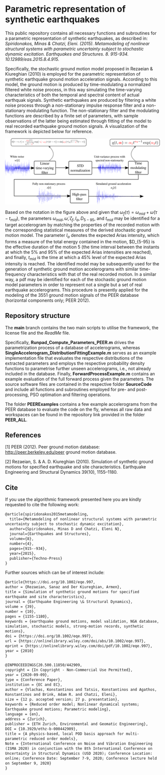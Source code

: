 # Parametric representation of synthetic earthquakes 

This public repository contains all necessary functions and subroutines for a parametric representation of synthetic earthquakes, as described in: *Spiridonakos, Minas & Chatzi, Eleni. (2015). Metamodeling of nonlinear structural systems with parametric uncertainty subject to stochastic dynamic excitation. Earthquakes and Structures. 8. 915-934. 10.12989/eas.2015.8.4.915.*

Specifically, the stochastic ground motion model proposed in Rezaeian & Kiureghian (2010) is employed for the parametric representation of synthetic earthquake ground motion acceleration signals. According to this model, the ground motion is produced by time-modulating a normalized filtered white noise process, in this way simulating the time-varying characteristics of both the temporal and spectral content of actual earthquak signals. Synthetic earthquakes are produced by filtering a white noise process through a non-stationary impulse response filter and a non-stationary  modulating function. The non-stationary filter and the modulating functions are described by a finite set of parameters, with sample observations of the latter being estimated through fitting of the model to real recorded earthquake ground motion signals. A visualization of the framework is depicted below for reference.


![Process Visualization](/Visualization.png?raw=true "Schematic of the process")


Based on the notation in the figure above and given that $\omega_f(\tau)=\omega_{mid}+\tilde{\omega}(\tau-t_{mid})$, the parameters $\omega_{mid}, \tilde{\omega}, \zeta_f, I_a,D_{5−95}$, and $t_{mid}$ may be identified for a target accelerogram by matching the properties of the recorded motion with the corresponding statistical measures of the derived stochastic ground motion model. The parameter $I_a$ denotes the expected Arias intensity, which forms a measure of the total energy contained in the motion, $D_{5-95} is the effective duration of the motion 5 (the time interval between the instants at which the $5\%$ and $95\%$ of the expected Arias intensities are reached), and finally, $t_{mid}$ is the time at which a 45% level of the expected Arias intensity is reached. The identified model may be subsequently used for the generation of synthetic ground motion accelerograms with similar time-frequency characteristics with that of the real recorded motion. In a similar way, a pdf may be identified for each of the stochastic ground motion model parameters in order to represent not a single but a set of real earthquake accelerograms. This procedure is presently applied for the modeling of the 3551 ground motion
signals of the PEER database (horizontal components only; PEER 2012). 

## Repository structure

The **main** branch contains the two main scripts to utilise the framework, the license file and the *ReadMe* file.

Specifically, **Runpad_Compute_Parameters_PEER.m** drives the parametrization process of a database of accelerograms, whereas **SingleAccelerogram_DistributionFittingExample.m** serves as an example implementation file that evaluates the respective distributions of the extracted parameters and employs the respective probability density functions to parametrise further unseen accelerograms, i.e., not already included in the database.
Finally, **ForwardProcessExample.m** contains an example evaluation of the full forward process given the parameters.
The source software files are contained in the respective folder **SourceCode** and include all functions and subroutines employed for pre- and post-processing, PSO optimation and filtering operations.

The folder **PEERExamples** contains a few example accelerograms from the PEER database to evaluate the code on the fly, whereas all raw data and workspaces can be found in the repository link provided in the folder **PEER_ALL**.

## References
[1] PEER (2012). Peer ground motion database: http://peer.berkeley.edu/peer ground motion database.

[2] Rezaeian, S. & A. D. Kiureghian (2010). Simulation of synthetic ground motions for specified earthquake and site characteristics. Earthquake Engineering and Structural Dynamics 39(10), 1155–1180.


## Cite

If you use the algorithmic framework presented here you are kindly requested to cite the following work:

```
@article{spiridonakos2015metamodeling,
  title={Metamodeling of nonlinear structural systems with parametric uncertainty subject to stochastic dynamic excitation},
  author={Spiridonakos, Minas D and Chatzi, Eleni N},
  journal={Earthquakes and Structures},
  volume={8},
  number={4},
  pages={915--934},
  year={2015},
  publisher={Techno-Press}
}
```
Further sources which can be of interest include:
```
@article{https://doi.org/10.1002/eqe.997,
author = {Rezaeian, Sanaz and Der Kiureghian, Armen},
title = {Simulation of synthetic ground motions for specified earthquake and site characteristics},
journal = {Earthquake Engineering \& Structural Dynamics},
volume = {39},
number = {10},
pages = {1155-1180},
keywords = {earthquake ground motions, model validation, NGA database, simulation, stochastic models, strong-motion records, synthetic motions},
doi = {https://doi.org/10.1002/eqe.997},
url = {https://onlinelibrary.wiley.com/doi/abs/10.1002/eqe.997},
eprint = {https://onlinelibrary.wiley.com/doi/pdf/10.1002/eqe.997},
year = {2010}
}
```
```
@INPROCEEDINGS{20.500.11850/442909,
copyright = {In Copyright - Non-Commercial Use Permitted},
year = {2020-09-09},
type = {Conference Paper},
institution = {EC and EC},
author = {Vlachas, Konstantinos and Tatsis, Konstantinos and Agathos, Konstantinos and Brink, Adam R. and Chatzi, Eleni},
size = {12 p. accepted version; 27 p. presentation},
keywords = {Reduced order model; Nonlinear dynamical systems; Earthquake ground motions; Parametric modeling},
language = {en},
address = {Zurich},
publisher = {ETH Zurich, Environmental and Geomatic Engineering},
DOI = {10.3929/ethz-b-000442909},
title = {A physics-based, local POD basis approach for multi-parametric reduced order models},
Note = {International Conference on Noise and Vibration Engineering (ISMA 2020) in conjunction with the 8th International Conference on Uncertainty in Structural Dynamics (USD 2020); Conference Location: online; Conference Date: September 7-9, 2020; Conference lecture held on September 9, 2020}
}
```


